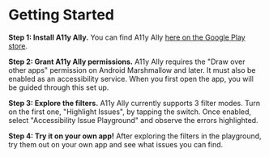 # Getting Started

**Step 1: Install A11y Ally.** You can find A11y Ally [here on the Google Play store](https://play.google.com/store/apps/details?id=com.quittle.a11yally).

**Step 2: Grant A11y Ally permissions.** A11y Ally requires the "Draw over other apps" permission on Android Marshmallow and later. It must also be enabled as an accessibility service. When you first open the app, you will be guided through this set up.

**Step 3: Explore the filters.** A11y Ally currently supports 3 filter modes. Turn on the first one, "Highlight Issues", by tapping the switch. Once enabled, select "Accessibility Issue Playground" and observe the errors highlighted.

**Step 4: Try it on your own app!** After exploring the filters in the playground, try them out on your own app and see what issues you can find.
